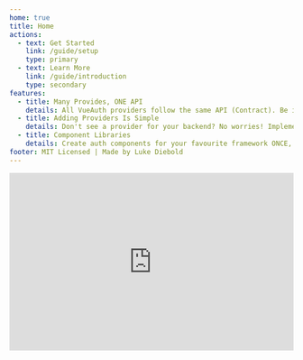 ```yaml
---
home: true
title: Home
actions:
  - text: Get Started
    link: /guide/setup
    type: primary
  - text: Learn More
    link: /guide/introduction
    type: secondary
features:
  - title: Many Provides, ONE API
    details: All VueAuth providers follow the same API (Contract). Be it Laravel, Firebase or Supabase, they all work the same.
  - title: Adding Providers Is Simple
    details: Don't see a provider for your backend? No worries! Implement VueAuth's contracts and you're good to go. We even wrote the tests for you!
  - title: Component Libraries
    details: Create auth components for your favourite framework ONCE, and easily swap out providers. Pretty Cool Huh!
footer: MIT Licensed | Made by Luke Diebold
---
```


<div style="display: flex; justify-content: center; margin-bottom: 24px;">
  <iframe
    width="560"
    height="315"
    src="https://www.youtube.com/embed/vC1nfxkCrSU"
    title="YouTube video player"
    frameborder="0"
    allow="accelerometer; autoplay; clipboard-write; encrypted-media; gyroscope; picture-in-picture"
    allowfullscreen
  ></iframe>
</div>